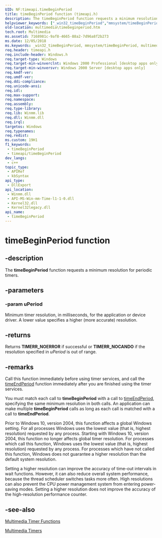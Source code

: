 ```yaml
---
UID: NF:timeapi.timeBeginPeriod
title: timeBeginPeriod function (timeapi.h)
description: The timeBeginPeriod function requests a minimum resolution for periodic timers.
helpviewer_keywords: ["_win32_timeBeginPeriod","mmsystem/timeBeginPeriod","multimedia.timebeginperiod","timeBeginPeriod","timeBeginPeriod function [Windows Multimedia]","timeapi/timeBeginPeriod"]
old-location: multimedia\timebeginperiod.htm
tech.root: Multimedia
ms.assetid: 7168981c-9af8-4665-88a2-7d96a8f2b273
ms.date: 12/05/2018
ms.keywords: _win32_timeBeginPeriod, mmsystem/timeBeginPeriod, multimedia.timebeginperiod, timeBeginPeriod, timeBeginPeriod function [Windows Multimedia], timeapi/timeBeginPeriod
req.header: timeapi.h
req.include-header: Windows.h
req.target-type: Windows
req.target-min-winverclnt: Windows 2000 Professional [desktop apps only]
req.target-min-winversvr: Windows 2000 Server [desktop apps only]
req.kmdf-ver: 
req.umdf-ver: 
req.ddi-compliance: 
req.unicode-ansi: 
req.idl: 
req.max-support: 
req.namespace: 
req.assembly: 
req.type-library: 
req.lib: Winmm.lib
req.dll: Winmm.dll
req.irql: 
targetos: Windows
req.typenames: 
req.redist: 
ms.custom: 19H1
f1_keywords:
 - timeBeginPeriod
 - timeapi/timeBeginPeriod
dev_langs:
 - c++
topic_type:
 - APIRef
 - kbSyntax
api_type:
 - DllExport
api_location:
 - Winmm.dll
 - API-MS-Win-mm-Time-l1-1-0.dll
 - Kernel32.dll
 - Kernel32legacy.dll
api_name:
 - timeBeginPeriod
---
```


# timeBeginPeriod function


## -description

The <b>timeBeginPeriod</b> function requests a minimum resolution for periodic timers.

## -parameters

### -param uPeriod

Minimum timer resolution, in milliseconds, for the application or device driver. A lower value specifies a higher (more accurate) resolution.

## -returns

Returns <b>TIMERR_NOERROR</b> if successful or <b>TIMERR_NOCANDO</b> if the resolution specified in <i>uPeriod</i> is out of range.

## -remarks

Call this function immediately before using timer services, and call the <a href="/windows/desktop/api/timeapi/nf-timeapi-timeendperiod">timeEndPeriod</a> function immediately after you are finished using the timer services.

You must match each call to <b>timeBeginPeriod</b> with a call to <a href="/windows/desktop/api/timeapi/nf-timeapi-timeendperiod">timeEndPeriod</a>, specifying the same minimum resolution in both calls. An application can make multiple <b>timeBeginPeriod</b> calls as long as each call is matched with a call to <b>timeEndPeriod</b>.

Prior to Windows 10, version 2004, this function affects a global Windows setting. For all processes Windows uses the lowest value (that is, highest resolution) requested by any process. Starting with Windows 10, version 2004, this function no longer affects global timer resolution. For processes which call this function, Windows uses the lowest value (that is, highest resolution) requested by any process. For processes which have not called this function, Windows does not guarantee a higher resolution than the default system resolution.

Setting a higher resolution can improve the accuracy of time-out intervals in wait functions. However, it can also reduce overall system performance, because the thread scheduler switches tasks more often. High resolutions can also prevent the CPU power management system from entering power-saving modes. Setting a higher resolution does not improve the accuracy of the high-resolution performance counter.

## -see-also

<a href="/windows/desktop/Multimedia/multimedia-timer-functions">Multimedia Timer Functions</a>



<a href="/windows/desktop/Multimedia/multimedia-timers">Multimedia Timers</a>
